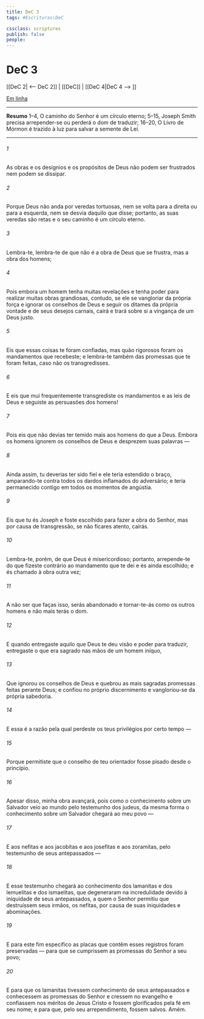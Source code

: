 ```yaml
---
title: DeC 3
tags: #Escrituras\DeC

cssclass: scriptures
publish: false
people:
---
```


# DeC 3
[[DeC 2| <-- DeC 2]] | [[DeC]] | [[DeC 4|DeC 4 --> ]]

[Em linha](https://churchofjesuschrist.org/study/scriptures/dc-testament/dc/3?lang=por)

---
__Resumo__
1–4, O caminho do Senhor é um círculo eterno; 5–15, Joseph Smith precisa arrepender-se ou perderá o dom de traduzir; 16–20, O Livro de Mórmon é trazido à luz para salvar a semente de Leí.

---
###### 1 
As obras e os desígnios e os propósitos de Deus não podem ser frustrados nem podem se dissipar.

###### 2 
Porque Deus não anda por veredas tortuosas, nem se volta para a direita ou para a esquerda, nem se desvia daquilo que disse; portanto, as suas veredas são retas e o seu caminho é um círculo eterno.

###### 3 
Lembra-te, lembra-te de que não é a obra de Deus que se frustra, mas a obra dos homens;

###### 4 
Pois embora um homem tenha muitas revelações e tenha poder para realizar muitas obras grandiosas, contudo, se ele se vangloriar da própria força e ignorar os conselhos de Deus e seguir os ditames da própria vontade e de seus desejos carnais, cairá e trará sobre si a vingança de um Deus justo.

###### 5 
Eis que essas coisas te foram confiadas, mas quão rigorosos foram os mandamentos que recebeste; e lembra-te também das promessas que te foram feitas, caso não os transgredisses.

###### 6 
E eis que mui frequentemente transgrediste os mandamentos e as leis de Deus e seguiste as persuasões dos homens!

###### 7 
Pois eis que não devias ter temido mais aos homens do que a Deus. Embora os homens ignorem os conselhos de Deus e desprezem suas palavras —

###### 8 
Ainda assim, tu deverias ter sido fiel e ele teria estendido o braço, amparando-te contra todos os dardos inflamados do adversário; e teria permanecido contigo em todos os momentos de angústia.

###### 9 
Eis que tu és Joseph e foste escolhido para fazer a obra do Senhor, mas por causa de transgressão, se não ficares atento, cairás.

###### 10 
Lembra-te, porém, de que Deus é misericordioso; portanto, arrepende-te do que fizeste contrário ao mandamento que te dei e és ainda escolhido; e és chamado à obra outra vez;

###### 11 
A não ser que faças isso, serás abandonado e tornar-te-ás como os outros homens e não mais terás o dom.

###### 12 
E quando entregaste aquilo que Deus te deu visão e poder para traduzir, entregaste o que era sagrado nas mãos de um homem iníquo,

###### 13 
Que ignorou os conselhos de Deus e quebrou as mais sagradas promessas feitas perante Deus; e confiou no próprio discernimento e vangloriou-se da própria sabedoria.

###### 14 
E essa é a razão pela qual perdeste os teus privilégios por certo tempo —

###### 15 
Porque permitiste que o conselho de teu orientador fosse pisado desde o princípio.

###### 16 
Apesar disso, minha obra avançará, pois como o conhecimento sobre um Salvador veio ao mundo pelo testemunho dos judeus, da mesma forma o conhecimento sobre um Salvador chegará ao meu povo —

###### 17 
E aos nefitas e aos jacobitas e aos josefitas e aos zoramitas, pelo testemunho de seus antepassados —

###### 18 
E esse testemunho chegará ao conhecimento dos lamanitas e dos lemuelitas e dos ismaelitas, que degeneraram na incredulidade devido à iniquidade de seus antepassados, a quem o Senhor permitiu que destruíssem seus irmãos, os nefitas, por causa de suas iniquidades e abominações.

###### 19 
E para este fim específico as placas que contêm esses registros foram preservadas — para que se cumprissem as promessas do Senhor a seu povo;

###### 20 
E para que os lamanitas tivessem conhecimento de seus antepassados e conhecessem as promessas do Senhor e cressem no evangelho e confiassem nos méritos de Jesus Cristo e fossem glorificados pela fé em seu nome; e para que, pelo seu arrependimento, fossem salvos. Amém.

